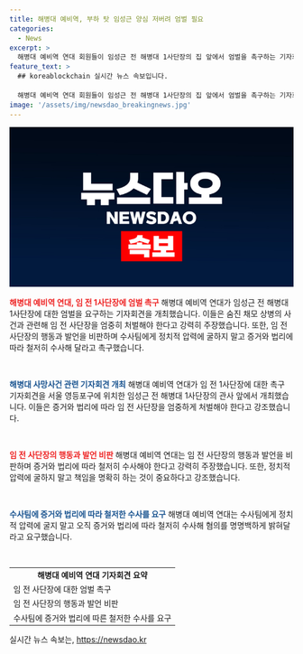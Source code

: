 ```yaml
---
title: 해병대 예비역, 부하 탓 임성근 양심 저버려 엄벌 필요
categories:
  - News
excerpt: >
  해병대 예비역 연대 회원들이 임성근 전 해병대 1사단장의 집 앞에서 엄벌을 촉구하는 기자회견을 했다. 사건과 관련해 증거와 법리에 따라 임 전 사단장을 엄정하게 처벌해야 한다고 밝히고, 책임을 피하는 행위와 증인 선서 거부를 강력히 비판했다. 또한, 정치적 압력에 굴지 말고 오직 증거와 법리에 따라 수사해 혐의를 명백히 밝혀야 한다고 주장했다.
feature_text: >
  ## koreablockchain 실시간 뉴스 속보입니다.

  해병대 예비역 연대 회원들이 임성근 전 해병대 1사단장의 집 앞에서 엄벌을 촉구하는 기자회견을 했다. 사건과 관련해 증거와 법리에 따라 임 전 사단장을 엄정하게 처벌해야 한다고 밝히고, 책임을 피하는 행위와 증인 선서 거부를 강력히 비판했다. 또한, 정치적 압력에 굴지 말고 오직 증거와 법리에 따라 수사해 혐의를 명백히 밝혀야 한다고 주장했다.
image: '/assets/img/newsdao_breakingnews.jpg'
---
```


<p><img src="/assets/img/newsdao_breakingnews.jpg" alt="koreablockchain 속보" /></p>

<p><b><span style="color: #ee2323;">해병대 예비역 연대, 임 전 1사단장에 엄벌 촉구</span></b>
해병대 예비역 연대가 임성근 전 해병대 1사단장에 대한 엄벌을 요구하는 기자회견을 개최했습니다. 이들은 숨진 채모 상병의 사건과 관련해 임 전 사단장을 엄중히 처벌해야 한다고 강력히 주장했습니다. 또한, 임 전 사단장의 행동과 발언을 비판하며 수사팀에게 정치적 압력에 굴하지 말고 증거와 법리에 따라 철저히 수사해 달라고 촉구했습니다.</p>

<p data-ke-size="size16">&nbsp;</p>

<p><b><span style="color: #1a5490;">해병대 사망사건 관련 기자회견 개최</span></b>
해병대 예비역 연대가 임 전 1사단장에 대한 촉구 기자회견을 서울 영등포구에 위치한 임성근 전 해병대 1사단장의 관사 앞에서 개최했습니다. 이들은 증거와 법리에 따라 임 전 사단장을 엄중하게 처벌해야 한다고 강조했습니다.</p>

<p data-ke-size="size16">&nbsp;</p>

<p><b><span style="color: #ee2323;">임 전 사단장의 행동과 발언 비판</span></b>
해병대 예비역 연대는 임 전 사단장의 행동과 발언을 비판하며 증거와 법리에 따라 철저히 수사해야 한다고 강력히 주장했습니다. 또한, 정치적 압력에 굴하지 말고 책임을 명확히 하는 것이 중요하다고 강조했습니다.</p>

<p data-ke-size="size16">&nbsp;</p>

<p><b><span style="color: #1a5490;">수사팀에 증거와 법리에 따라 철저한 수사를 요구</span></b>
해병대 예비역 연대는 수사팀에게 정치적 압력에 굴지 말고 오직 증거와 법리에 따라 철저히 수사해 혐의를 명명백하게 밝혀달라고 요구했습니다.</p>

<p data-ke-size="size16">&nbsp;</p>

<table>
  <tbody>
    <tr>
      <td style="text-align: center; height: 17px;"><b>해병대 예비역 연대 기자회견 요약</b></td>
    </tr>
    <tr>
      <td style="text-align: left; height: 17px;">임 전 사단장에 대한 엄벌 촉구</td>
    </tr>
    <tr>
      <td style="text-align: left; height: 17px;">임 전 사단장의 행동과 발언 비판</td>
    </tr>
    <tr>
      <td style="text-align: left; height: 17px;">수사팀에 증거와 법리에 따른 철저한 수사를 요구</td>
    </tr>
  </tbody>
</table>
실시간 뉴스 속보는, <a href="https://newsdao.kr" rel="dofollow">https://newsdao.kr</a>


